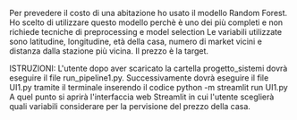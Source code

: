 Per prevedere il costo di una abitazione ho usato il modello Random Forest. 
Ho scelto di utilizzare questo modello perchè è uno dei più completi e non richiede tecniche di preprocessing e model selection
Le variabili utilizzate sono latitudine, longitudine, età della casa, numero di market vicini e distanza dalla stazione più vicina. Il prezzo è la target.

ISTRUZIONI:
L'utente dopo aver scaricato la cartella progetto_sistemi dovrà eseguire il file run_pipeline1.py.  Successivamente dovrà eseguire il file UI1.py tramite il terminale inserendo il codice python -m streamlit run UI1.py
A quel punto si aprirà l'interfaccia web Streamlit in cui l'utente sceglierà quali variabili considerare per la pervisione del prezzo della casa.
